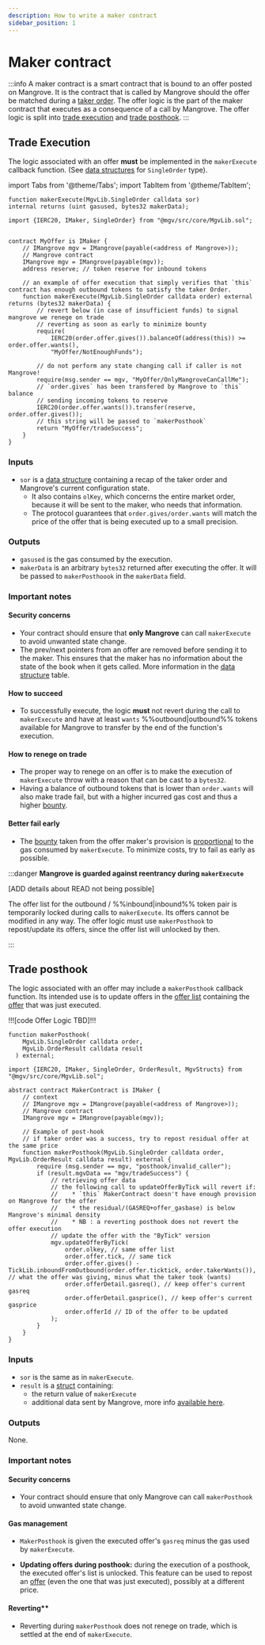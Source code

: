 ```yaml
---
description: How to write a maker contract
sidebar_position: 1
---
```


# Maker contract

:::info 
A maker contract is a smart contract that is bound to an offer posted on Mangrove. 
It is the contract that is called by Mangrove should the offer be matched during a [taker order](../taker-order/README.md). 
The offer logic is the part of the maker contract that executes as a consequence of a call by Mangrove. The offer logic is split into [trade execution](#trade-execution) 
and [trade posthook](#trade-posthook).
:::

## Trade Execution

The logic associated with an offer **must** be implemented in the `makerExecute` callback function. (See [data structures](offer-data-structures.md#mgvlib.singleorder) for `SingleOrder` type).

import Tabs from '@theme/Tabs';
import TabItem from '@theme/TabItem';

<Tabs>
<TabItem value="signature" label="Signature" default>

```solidity
function makerExecute(MgvLib.SingleOrder calldata sor)
internal returns (uint gasused, bytes32 makerData);
```

</TabItem>

<TabItem value="offerLogic" label="Offer logic">

```solidity
import {IERC20, IMaker, SingleOrder} from "@mgv/src/core/MgvLib.sol";


contract MyOffer is IMaker {
    // IMangrove mgv = IMangrove(payable(<address of Mangrove>));
    // Mangrove contract
    IMangrove mgv = IMangrove(payable(mgv));
    address reserve; // token reserve for inbound tokens
    
    // an example of offer execution that simply verifies that `this` contract has enough outbound tokens to satisfy the taker Order.
    function makerExecute(MgvLib.SingleOrder calldata order) external returns (bytes32 makerData) {
        // revert below (in case of insufficient funds) to signal mangrove we renege on trade
        // reverting as soon as early to minimize bounty
        require(
            IERC20(order.offer.gives()).balanceOf(address(this)) >= order.offer.wants(),
            "MyOffer/NotEnoughFunds");
    
        // do not perform any state changing call if caller is not Mangrove!
        require(msg.sender == mgv, "MyOffer/OnlyMangroveCanCallMe");
        // `order.gives` has been transfered by Mangrove to `this` balance
        // sending incoming tokens to reserve
        IERC20(order.offer.wants()).transfer(reserve, order.offer.gives());
        // this string will be passed to `makerPosthook`
        return "MyOffer/tradeSuccess";
    }
}
```

</TabItem>
</Tabs>

### Inputs

* `sor` is a [data structure](../../taking-and-making-offers/reactive-offer/offer-data-structures.md#public-data-structures) containing a recap of the taker order and Mangrove's current configuration state.
    * It also contains `olKey`, which concerns the entire market order, because it will be sent to the maker, who needs that information.
    * The protocol guarantees that `order.gives/order.wants` will match the price of the offer that is being executed up to a small precision.

### Outputs

* `gasused` is the gas consumed by the execution.
* `makerData` is an arbitrary `bytes32` returned after executing the offer. It will be passed to `makerPosthoook` in the `makerData` field.


### Important notes


#### Security concerns

* Your contract should ensure that **only Mangrove** can call `makerExecute` to avoid unwanted state change.
* The prev/next pointers from an offer are removed before sending it to the maker. This ensures that the maker has no information about the state of the book when it gets called. More information in the [data structure](../../taking-and-making-offers/reactive-offer/offer-data-structures.md#public-data-structures) table.

#### How to succeed

* To successfully execute, the logic **must** not revert during the call to `makerExecute` and have at least `wants` %%outbound|outbound%% tokens available for Mangrove to transfer by the end of the function's execution.

#### How to renege on trade

* The proper way to renege on an offer is to make the execution of `makerExecute` throw with a reason that can be cast to a `bytes32`.
* Having a balance of outbound tokens that is lower than `order.wants` will also make trade fail, but with a higher incurred gas cost and thus a higher [bounty](offer-provision.md#provision-and-offer-bounty).

#### Better fail early

* The [bounty](offer-provision.md#computing-the-provision-and-offer-bounty) taken from the offer maker's provision is [proportional](offer-provision.md#computing-the-provision-and-offer-bounty) to the gas consumed by `makerExecute`. To minimize costs, try to fail as early as possible.


:::danger **Mangrove is guarded against reentrancy during `makerExecute`**

[ADD details about READ not being possible]

The offer list for the outbound / %%inbound|inbound%% token pair is temporarily locked during calls to `makerExecute`. Its offers cannot be modified in any way. The offer logic must use `makerPosthook` to repost/update its offers, since the offer list will unlocked by then.

:::

## Trade posthook

The logic associated with an offer may include a `makerPosthook` callback function. Its intended use is to update offers in the [offer list](../offer-list.md) containing the [offer](./) that was just executed.

!!![code Offer Logic TBD]!!!

<Tabs>
<TabItem value="signature" label="Signature" default>

```solidity
function makerPosthook(
    MgvLib.SingleOrder calldata order,
    MgvLib.OrderResult calldata result
  ) external;
```

</TabItem>
<TabItem value="offerLogic" label="Offer logic">

```solidity
import {IERC20, IMaker, SingleOrder, OrderResult, MgvStructs} from "@mgv/src/core/MgvLib.sol";

abstract contract MakerContract is IMaker {
    // context 
    // IMangrove mgv = IMangrove(payable(<address of Mangrove>));
    // Mangrove contract
    IMangrove mgv = IMangrove(payable(mgv));
    
    // Example of post-hook
    // if taker order was a success, try to repost residual offer at the same price
    function makerPosthook(MgvLib.SingleOrder calldata order, MgvLib.OrderResult calldata result) external {
        require (msg.sender == mgv, "posthook/invalid_caller");
        if (result.mgvData == "mgv/tradeSuccess") {
            // retrieving offer data
            // the following call to updateOfferByTick will revert if:
            //    * `this` MakerContract doesn't have enough provision on Mangrove for the offer
            //    * the residual/(GASREQ+offer_gasbase) is below Mangrove's minimal density
            //    * NB : a reverting posthook does not revert the offer execution
            // update the offer with the "ByTick" version
            mgv.updateOfferByTick(
                order.olkey, // same offer list
                order.offer.tick, // same tick
                order.offer.gives() - TickLib.inboundFromOutbound(order.offer.ticktick, order.takerWants()), // what the offer was giving, minus what the taker took (wants)
                order.offerDetail.gasreq(), // keep offer's current gasreq 
                order.offerDetail.gasprice(), // keep offer's current gasprice
                order.offerId // ID of the offer to be updated 
            );
        }
    }
}
```

</TabItem>
</Tabs>

### Inputs

* `sor` is the same as in `makerExecute`.
* `result` is a [struct](offer-data-structures.md#mgvlib-orderresult) containing:
  * the return value of `makerExecute`
  * additional data sent by Mangrove, more info [available here](offer-data-structures.md#mgvlib.orderresult).

### Outputs

None.

### Important notes

#### Security concerns

* Your contract should ensure that only Mangrove can call `makerPosthook` to avoid unwanted state change.

#### Gas management

* `MakerPosthook` is given the executed offer's `gasreq` minus the gas used by `makerExecute`.&#x20;

* **Updating offers during posthook:** during the execution of a posthook, the executed offer's list is unlocked. This feature can be used to repost an [offer](./) (even the one that was just executed), possibly at a different price.


#### Reverting**

* Reverting during `makerPosthook` does not renege on trade, which is settled at the end of `makerExecute`.
